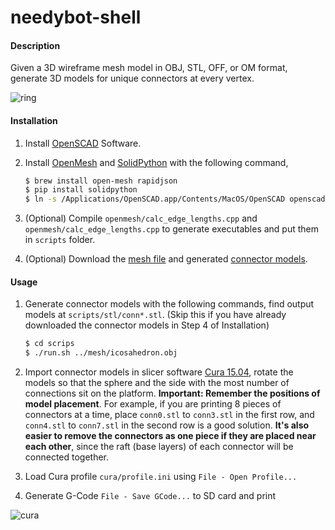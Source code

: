 # needybot-shell

#### Description

Given a 3D wireframe mesh model in OBJ, STL, OFF, or OM format, generate 3D models for unique connectors at every vertex.

![ring](https://github.com/wieden-kennedy/needybot-shell/blob/master/cura/ring.jpg?raw=true)

#### Installation

1. Install [OpenSCAD](http://www.openscad.org/) Software.
2. Install [OpenMesh](http://www.openmesh.org/) and [SolidPython](https://github.com/SolidCode/SolidPython) with the following command,

	```sh
	$ brew install open-mesh rapidjson
	$ pip install solidpython
	$ ln -s /Applications/OpenSCAD.app/Contents/MacOS/OpenSCAD openscad
	```

3. (Optional) Compile `openmesh/calc_edge_lengths.cpp` and `openmesh/calc_edge_lengths.cpp` to generate executables and put them in `scripts` folder.
4. (Optional) Download the [mesh file](https://drive.google.com/open?id=0B2xef5QHbuSmT013ekExZmJPU1U) and generated [connector models](https://drive.google.com/open?id=0B2xef5QHbuSmQTlFTlYtUEhXTVk).
 
#### Usage

1. Generate connector models with the following commands, find output models at `scripts/stl/conn*.stl`. (Skip this if you have already downloaded the connector models in Step 4 of Installation)

	```sh
	$ cd scrips
	$ ./run.sh ../mesh/icosahedron.obj
	```
	
2. Import connector models in slicer software [Cura 15.04](https://ultimaker.com/en/cura-software/list), rotate the models so that the sphere and the side with the most number of connections sit on the platform. **Important: Remember the positions of model placement**. For example, if you are printing 8 pieces of connectors at a time, place `conn0.stl` to `conn3.stl` in the first row, and `conn4.stl` to `conn7.stl` in the second row is a good solution. **It's also easier to remove the connectors as one piece if they are placed near each other**, since the raft (base layers) of each connector will be connected together.  
3. Load Cura profile `cura/profile.ini` using `File - Open Profile...`
4. Generate G-Code `File - Save GCode...` to SD card and print

![cura](https://github.com/wieden-kennedy/needybot-shell/blob/master/cura/example.png?raw=true)
